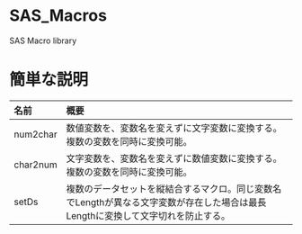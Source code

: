 # SAS_Macros
SAS Macro library


# 簡単な説明

|名前|概要|
|:---|:---|
|num2char|数値変数を、変数名を変えずに文字変数に変換する。複数の変数を同時に変換可能。|
|char2num|文字変数を、変数名を変えずに数値変数に変換する。複数の変数を同時に変換可能。|
|setDs|複数のデータセットを縦結合するマクロ。同じ変数名でLengthが異なる文字変数が存在した場合は最長Lengthに変換して文字切れを防止する。|

